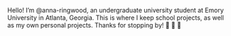 Hello! I’m @anna-ringwood, an undergraduate university student at Emory University in Atlanta, Georgia. This is where I keep school projects, as well as my own personal projects. Thanks for stopping by! 🐳 🐳 🐳

<!---
anna-ringwood/anna-ringwood is a ✨ special ✨ repository because its `README.md` (this file) appears on your GitHub profile.
You can click the Preview link to take a look at your changes.
--->
